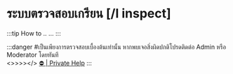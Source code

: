 # ระบบตรวจสอบเกรียน [/l inspect]

:::tip How to ..
...
:::

:::danger #เป็นเพียงการตรวจสอบเบื้องต้นเท่านั้น
หากพบเจอสิ่งผิดปกติโปรดติดต่อ Admin หรือ Moderator โดยทันที
<br/><>>>></>
[⛔️ | Private Help](./privateHelp.md)
:::
